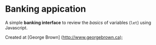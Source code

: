 # Banking appication
A simple **banking interface** to review the *basics* of variables (`let`) using Javascript.

Created at [George Brown] (http://www.georgebrown.ca);
